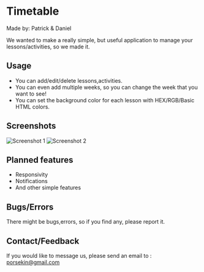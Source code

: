 # Timetable

Made by: Patrick & Daniel

We wanted to make a really simple, but useful application to manage your lessons/activities, so we made it.

## Usage

- You can add/edit/delete lessons,activities.
- You can even add multiple weeks, so you can change the week that you want to see!
- You can set the background color for each lesson with HEX/RGB/Basic HTML colors.

## Screenshots

![Screenshot 1](https://imgur.com/a/6peasHa)
![Screenshot 2](https://imgur.com/a/p7ILdTH)

## Planned features

- Responsivity
- Notifications
- And other simple features

## Bugs/Errors

There might be bugs,errors, so if you find any, please report it.

## Contact/Feedback
If you would like to message us, please send an email to : porsekin@gmail.com

